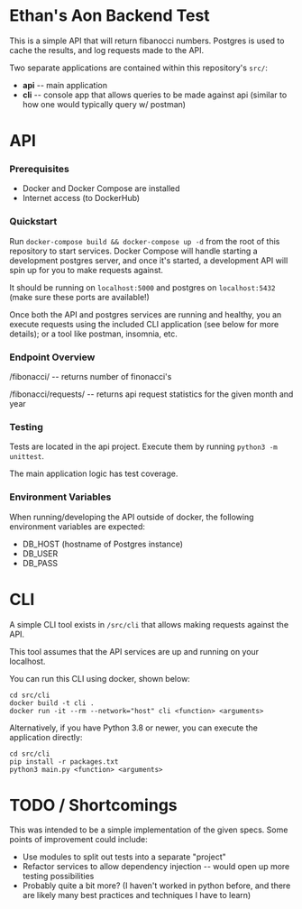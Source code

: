 # Ethan's Aon Backend Test

This is a simple API that will return fibanocci numbers. Postgres is used to cache the results, and log requests made to the API.

Two separate applications are contained within this repository's `src/`:
* **api** -- main application
* **cli** -- console app that allows queries to be made against api (similar to how one would typically query w/ postman)

# API

### Prerequisites

- Docker and Docker Compose are installed
- Internet access (to DockerHub)

### Quickstart

Run `docker-compose build && docker-compose up -d` from the root of this repository to start services. Docker Compose will handle starting a development postgres server, and once it's started, a development API will spin up for you to make requests against.

It should be running on `localhost:5000` and postgres on `localhost:5432` (make sure these ports are available!)

Once both the API and postgres services are running and healthy, you an execute requests using the included CLI application (see below for more details); or a tool like postman, insomnia, etc.

### Endpoint Overview

/fibonacci/<count> -- returns <count> number of finonacci's

/fibonacci/requests/<month-year> -- returns api request statistics for the given month and year

### Testing

Tests are located in the api project. Execute them by running `python3 -m unittest`.

The main application logic has test coverage. 

### Environment Variables

When running/developing the API outside of docker, the following environment variables are expected:

- DB_HOST (hostname of Postgres instance)
- DB_USER
- DB_PASS

# CLI

A simple CLI tool exists in `/src/cli` that allows making requests against the API.

This tool assumes that the API services are up and running on your localhost.

You can run this CLI using docker, shown below:

```
cd src/cli
docker build -t cli .
docker run -it --rm --network="host" cli <function> <arguments>
```

Alternatively, if you have Python 3.8 or newer, you can execute the application directly:

```
cd src/cli
pip install -r packages.txt
python3 main.py <function> <arguments>
```

# TODO / Shortcomings

This was intended to be a simple implementation of the given specs. Some points of improvement could include:

- Use modules to split out tests into a separate "project" 
- Refactor services to allow dependency injection -- would open up more testing possibilities
- Probably quite a bit more? (I haven't worked in python before, and there are likely many best practices and techniques I have to learn)
